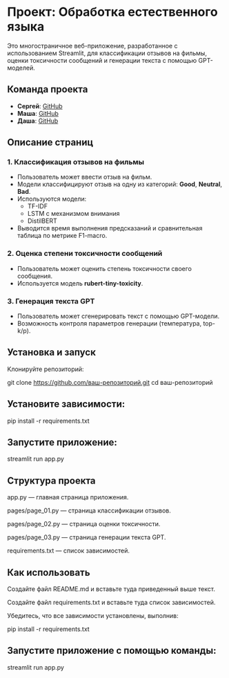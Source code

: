 # Проект: Обработка естественного языка

Это многостраничное веб-приложение, разработанное с использованием Streamlit, для классификации отзывов на фильмы, оценки токсичности сообщений и генерации текста с помощью GPT-моделей.

## Команда проекта
- **Сергей**: [GitHub](https://github.com/rstflght)
- **Маша**: [GitHub](https://github.com/evcranberry)
- **Даша**: [GitHub](https://github.com/DashonokOk)

## Описание страниц

### 1. Классификация отзывов на фильмы
- Пользователь может ввести отзыв на фильм.
- Модели классифицируют отзыв на одну из категорий: **Good**, **Neutral**, **Bad**.
- Используются модели:
  - TF-IDF
  - LSTM с механизмом внимания
  - DistilBERT
- Выводится время выполнения предсказаний и сравнительная таблица по метрике F1-macro.

### 2. Оценка степени токсичности сообщений
- Пользователь может оценить степень токсичности своего сообщения.
- Используется модель **rubert-tiny-toxicity**.

### 3. Генерация текста GPT
- Пользователь может сгенерировать текст с помощью GPT-модели.
- Возможность контроля параметров генерации (температура, top-k/p).

## Установка и запуск

 Kлонируйте репозиторий:
   
   git clone https://github.com/ваш-репозиторий.git
   cd ваш-репозиторий
   
## Установите зависимости:

pip install -r requirements.txt

## Запустите приложение:

streamlit run app.py

## Структура проекта

app.py — главная страница приложения.

pages/page_01.py — страница классификации отзывов.

pages/page_02.py — страница оценки токсичности.

pages/page_03.py — страница генерации текста GPT.

requirements.txt — список зависимостей.

## Как использовать
Создайте файл README.md и вставьте туда приведенный выше текст.

Создайте файл requirements.txt и вставьте туда список зависимостей.

Убедитесь, что все зависимости установлены, выполнив:

pip install -r requirements.txt

## Запустите приложение с помощью команды:

streamlit run app.py